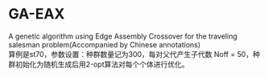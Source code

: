 # GA-EAX
A genetic algorithm using Edge Assembly Crossover for the traveling salesman problem(Accompanied by Chinese annotations)  
  算例是st70，参数设置：种群数量记为300，每对父代产生子代数 Noff = 50，种群初始化为随机生成后用2-opt算法对每个个体进行优化。
